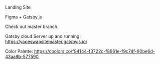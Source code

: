 Landing Site

Figma + Gatsby.js

Check out master branch. 

Gatsby cloud Server up and running: 
https://yapeswapsitemaster.gatsbyjs.io/

Color Palette:
https://coolors.co/f94144-f3722c-f8961e-f9c74f-90be6d-43aa8b-577590

